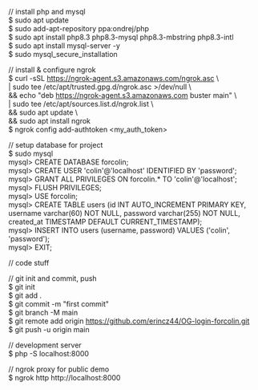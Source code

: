 // install php and mysql  
$ sudo apt update  
$ sudo add-apt-repository ppa:ondrej/php  
$ sudo apt install php8.3 php8.3-mysql php8.3-mbstring php8.3-intl  
$ sudo apt install mysql-server -y  
$ sudo mysql_secure_installation  

// install & configure ngrok  
$ curl -sSL https://ngrok-agent.s3.amazonaws.com/ngrok.asc \  
	| sudo tee /etc/apt/trusted.gpg.d/ngrok.asc >/dev/null \  
	&& echo "deb https://ngrok-agent.s3.amazonaws.com buster main" \  
	| sudo tee /etc/apt/sources.list.d/ngrok.list \  
	&& sudo apt update \  
	&& sudo apt install ngrok  
$ ngrok config add-authtoken <my_auth_token>  

// setup database for project  
$ sudo mysql  
mysql> CREATE DATABASE forcolin;  
mysql> CREATE USER 'colin'@'localhost' IDENTIFIED BY 'password';  
mysql> GRANT ALL PRIVILEGES ON forcolin.* TO 'colin'@'localhost';  
mysql> FLUSH PRIVILEGES;  
mysql> USE forcolin;  
mysql> CREATE TABLE users (id INT AUTO_INCREMENT PRIMARY KEY, username varchar(60) NOT NULL, password varchar(255) NOT NULL, created_at TIMESTAMP DEFAULT CURRENT_TIMESTAMP);  
mysql> INSERT INTO users (username, password) VALUES ('colin', 'password');  
mysql> EXIT;  

// code stuff  

// git init and commit, push  
$ git init  
$ git add .  
$ git commit -m "first commit"  
$ git branch -M main  
$ git remote add origin https://github.com/erincz44/OG-login-forcolin.git  
$ git push -u origin main  

// development server  
$ php -S localhost:8000  

// ngrok proxy for public demo  
$ ngrok http http://localhost:8000  
